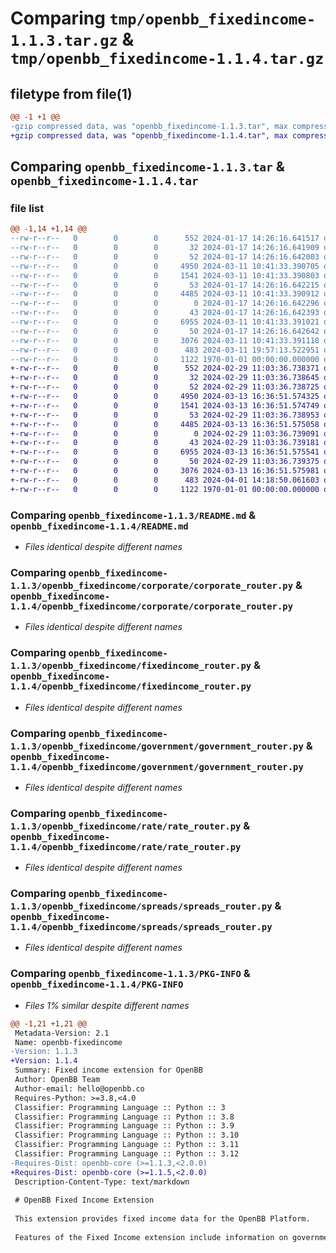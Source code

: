# Comparing `tmp/openbb_fixedincome-1.1.3.tar.gz` & `tmp/openbb_fixedincome-1.1.4.tar.gz`

## filetype from file(1)

```diff
@@ -1 +1 @@
-gzip compressed data, was "openbb_fixedincome-1.1.3.tar", max compression
+gzip compressed data, was "openbb_fixedincome-1.1.4.tar", max compression
```

## Comparing `openbb_fixedincome-1.1.3.tar` & `openbb_fixedincome-1.1.4.tar`

### file list

```diff
@@ -1,14 +1,14 @@
--rw-r--r--   0        0        0      552 2024-01-17 14:26:16.641517 openbb_fixedincome-1.1.3/README.md
--rw-r--r--   0        0        0       32 2024-01-17 14:26:16.641909 openbb_fixedincome-1.1.3/openbb_fixedincome/__init__.py
--rw-r--r--   0        0        0       52 2024-01-17 14:26:16.642003 openbb_fixedincome-1.1.3/openbb_fixedincome/corporate/__init__.py
--rw-r--r--   0        0        0     4950 2024-03-11 10:41:33.390705 openbb_fixedincome-1.1.3/openbb_fixedincome/corporate/corporate_router.py
--rw-r--r--   0        0        0     1541 2024-03-11 10:41:33.390803 openbb_fixedincome-1.1.3/openbb_fixedincome/fixedincome_router.py
--rw-r--r--   0        0        0       53 2024-01-17 14:26:16.642215 openbb_fixedincome-1.1.3/openbb_fixedincome/government/__init__.py
--rw-r--r--   0        0        0     4485 2024-03-11 10:41:33.390912 openbb_fixedincome-1.1.3/openbb_fixedincome/government/government_router.py
--rw-r--r--   0        0        0        0 2024-01-17 14:26:16.642296 openbb_fixedincome-1.1.3/openbb_fixedincome/py.typed
--rw-r--r--   0        0        0       43 2024-01-17 14:26:16.642393 openbb_fixedincome-1.1.3/openbb_fixedincome/rate/__init__.py
--rw-r--r--   0        0        0     6955 2024-03-11 10:41:33.391021 openbb_fixedincome-1.1.3/openbb_fixedincome/rate/rate_router.py
--rw-r--r--   0        0        0       50 2024-01-17 14:26:16.642642 openbb_fixedincome-1.1.3/openbb_fixedincome/spreads/__init__.py
--rw-r--r--   0        0        0     3076 2024-03-11 10:41:33.391118 openbb_fixedincome-1.1.3/openbb_fixedincome/spreads/spreads_router.py
--rw-r--r--   0        0        0      483 2024-03-11 19:57:13.522951 openbb_fixedincome-1.1.3/pyproject.toml
--rw-r--r--   0        0        0     1122 1970-01-01 00:00:00.000000 openbb_fixedincome-1.1.3/PKG-INFO
+-rw-r--r--   0        0        0      552 2024-02-29 11:03:36.738371 openbb_fixedincome-1.1.4/README.md
+-rw-r--r--   0        0        0       32 2024-02-29 11:03:36.738645 openbb_fixedincome-1.1.4/openbb_fixedincome/__init__.py
+-rw-r--r--   0        0        0       52 2024-02-29 11:03:36.738725 openbb_fixedincome-1.1.4/openbb_fixedincome/corporate/__init__.py
+-rw-r--r--   0        0        0     4950 2024-03-13 16:36:51.574325 openbb_fixedincome-1.1.4/openbb_fixedincome/corporate/corporate_router.py
+-rw-r--r--   0        0        0     1541 2024-03-13 16:36:51.574749 openbb_fixedincome-1.1.4/openbb_fixedincome/fixedincome_router.py
+-rw-r--r--   0        0        0       53 2024-02-29 11:03:36.738953 openbb_fixedincome-1.1.4/openbb_fixedincome/government/__init__.py
+-rw-r--r--   0        0        0     4485 2024-03-13 16:36:51.575058 openbb_fixedincome-1.1.4/openbb_fixedincome/government/government_router.py
+-rw-r--r--   0        0        0        0 2024-02-29 11:03:36.739091 openbb_fixedincome-1.1.4/openbb_fixedincome/py.typed
+-rw-r--r--   0        0        0       43 2024-02-29 11:03:36.739181 openbb_fixedincome-1.1.4/openbb_fixedincome/rate/__init__.py
+-rw-r--r--   0        0        0     6955 2024-03-13 16:36:51.575541 openbb_fixedincome-1.1.4/openbb_fixedincome/rate/rate_router.py
+-rw-r--r--   0        0        0       50 2024-02-29 11:03:36.739375 openbb_fixedincome-1.1.4/openbb_fixedincome/spreads/__init__.py
+-rw-r--r--   0        0        0     3076 2024-03-13 16:36:51.575981 openbb_fixedincome-1.1.4/openbb_fixedincome/spreads/spreads_router.py
+-rw-r--r--   0        0        0      483 2024-04-01 14:18:50.061603 openbb_fixedincome-1.1.4/pyproject.toml
+-rw-r--r--   0        0        0     1122 1970-01-01 00:00:00.000000 openbb_fixedincome-1.1.4/PKG-INFO
```

### Comparing `openbb_fixedincome-1.1.3/README.md` & `openbb_fixedincome-1.1.4/README.md`

 * *Files identical despite different names*

### Comparing `openbb_fixedincome-1.1.3/openbb_fixedincome/corporate/corporate_router.py` & `openbb_fixedincome-1.1.4/openbb_fixedincome/corporate/corporate_router.py`

 * *Files identical despite different names*

### Comparing `openbb_fixedincome-1.1.3/openbb_fixedincome/fixedincome_router.py` & `openbb_fixedincome-1.1.4/openbb_fixedincome/fixedincome_router.py`

 * *Files identical despite different names*

### Comparing `openbb_fixedincome-1.1.3/openbb_fixedincome/government/government_router.py` & `openbb_fixedincome-1.1.4/openbb_fixedincome/government/government_router.py`

 * *Files identical despite different names*

### Comparing `openbb_fixedincome-1.1.3/openbb_fixedincome/rate/rate_router.py` & `openbb_fixedincome-1.1.4/openbb_fixedincome/rate/rate_router.py`

 * *Files identical despite different names*

### Comparing `openbb_fixedincome-1.1.3/openbb_fixedincome/spreads/spreads_router.py` & `openbb_fixedincome-1.1.4/openbb_fixedincome/spreads/spreads_router.py`

 * *Files identical despite different names*

### Comparing `openbb_fixedincome-1.1.3/PKG-INFO` & `openbb_fixedincome-1.1.4/PKG-INFO`

 * *Files 1% similar despite different names*

```diff
@@ -1,21 +1,21 @@
 Metadata-Version: 2.1
 Name: openbb-fixedincome
-Version: 1.1.3
+Version: 1.1.4
 Summary: Fixed income extension for OpenBB
 Author: OpenBB Team
 Author-email: hello@openbb.co
 Requires-Python: >=3.8,<4.0
 Classifier: Programming Language :: Python :: 3
 Classifier: Programming Language :: Python :: 3.8
 Classifier: Programming Language :: Python :: 3.9
 Classifier: Programming Language :: Python :: 3.10
 Classifier: Programming Language :: Python :: 3.11
 Classifier: Programming Language :: Python :: 3.12
-Requires-Dist: openbb-core (>=1.1.3,<2.0.0)
+Requires-Dist: openbb-core (>=1.1.5,<2.0.0)
 Description-Content-Type: text/markdown
 
 # OpenBB Fixed Income Extension
 
 This extension provides fixed income data for the OpenBB Platform.
 
 Features of the Fixed Income extension include information on government bonds and central bank rates.
```


